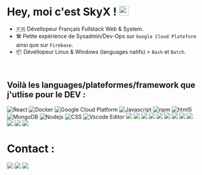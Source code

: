 <!-- <img align="right" src="https://github.com/abhisheknaiidu/abhisheknaiidu/blob/master/code.gif?raw=true" width="500" height="320"/> --> 

<h1>Hey, moi c'est SkyX ! <img src="https://media.giphy.com/media/hvRJCLFzcasrR4ia7z/giphy.gif" width="25px"></h1> 

- 🇫🇷 Dévellopeur Français Fullstack Web & System.
- 🛠️ Petite expérience de Sysadmin/Dev-Ops sur ``Google Cloud Plateform`` ainsi que sur ``Firebase``.
- 📦 Dévellopeur Linux & Windows (languages natifs) > ``Bash`` et ``Batch``.
<br>
<h2>Voilà les languages/plateformes/framework que j'utlise pour le DEV :</h2> 

<p>
  <img alt="React" src="https://img.shields.io/badge/-React-45b8d8?style=flat-square&logo=react&logoColor=white" />
  <img alt="Docker" src="https://img.shields.io/badge/-Docker-46a2f1?style=flat-square&logo=docker&logoColor=white" />
  <img alt="Google Cloud Platform" src="https://img.shields.io/badge/-Google_Cloud_Platform-1a73e8?style=flat-square&logo=google-cloud&logoColor=white" />
  <img alt="Javascript" src="https://img.shields.io/badge/JavaScript-F7DF1E?style=flat-square&logo=Javascript&logoColor=white" />
  <img alt="npm" src="https://img.shields.io/badge/-NPM-CB3837?style=flat-square&logo=npm&logoColor=white" />
  <img alt="html5" src="https://img.shields.io/badge/-HTML5-E34F26?style=flat-square&logo=html5&logoColor=white" />
  <img alt="MongoDB" src="https://img.shields.io/badge/-MongoDB-13aa52?style=flat-square&logo=mongodb&logoColor=white" />
  <img alt="Nodejs" src="https://img.shields.io/badge/-Nodejs-43853d?style=flat-square&logo=Node.js&logoColor=white" />
  <img alt="CSS" src="https://img.shields.io/badge/CSS-239120?&style=flat-square&logo=css3&logoColor=white" />
  <img alt="Vscode Editor" src="https://img.shields.io/badge/--007ACC?logo=visual%20studio%20code&logoColor=ffffff"/>
  <img src="https://img.shields.io/badge/.NET-5C2D91?style=flat-square&logo=C# .net&logoColor=white"/>
  <img src="https://img.shields.io/badge/Python-14354C?style=flat-square&logo=python&logoColor=white"/>
  <img src="https://img.shields.io/badge/C-00599C?style=flate-square&logo=c&logoColor=white"/>
  <img src="https://img.shields.io/badge/C%2B%2B-00599C?style=flate-square&logo=c%2B%2B&logoColor=white"/>
  <img src="https://img.shields.io/badge/C%23-239120?style=flate-square&logo=c-sharp&logoColor=white"/>
  <img src="https://img.shields.io/badge/Java-ED8B00?style=flate-square&logo=c-sharp&logoColor=white"/>
  <img src="https://img.shields.io/badge/PHP-777BB4?style=flate-square&logo=c-sharp&logoColor=white"/>
  <img src="https://img.shields.io/badge/Vue.js-35495E?style=flate-square&logo=c-sharp&logoColor=white"/>
  <img src="https://img.shields.io/badge/jQuery-0769AD?style=flate-square&logo=c-sharp&logoColor=white"/>
  <img src="https://img.shields.io/badge/Bootstrap-563D7C?style=flate-square&logo=c-sharp&logoColor=white"/>
  <img src="https://img.shields.io/badge/MySQL-00000F?style=flate-square&logo=c-sharp&logoColor=white"/>
  <img src="https://img.shields.io/badge/Ubuntu-E95420?style=flate-square&logo=ubuntu&logoColor=white"/>
</p>

# Contact :
<p>
  <a href="https://twitter.com/SkyX89345423/" target="_blank"><img src="https://img.shields.io/badge/Twitter-1DA1F2?style=flate-square&logo=twitter&logoColor=white"/></a>
  <a href="https://github.com/SkyX-ID-FR" target="_blank"><img src="https://img.shields.io/badge/GitHub-100000?style=flate-square&logo=github&logoColor=white" /></a>
  <a href="https://open.spotify.com/user/1cyinrp22lgifg711zgvp68sv" target="_blank"><img src="https://img.shields.io/badge/Spotify-1ED760?&style=fflate-square&logo=spotify&logoColor=white"/></a>
</p>
